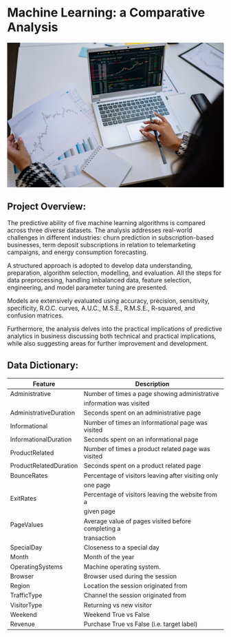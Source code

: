 # Machine Learning: a Comparative Analysis
![eCommerce](Images/Comparative.jpg)

## Project Overview:
The predictive ability of five machine learning algorithms is compared across three diverse datasets. The analysis addresses real-world challenges in different industries: churn prediction in subscription-based businesses, term deposit subscriptions in relation to telemarketing campaigns, and energy consumption forecasting.

A structured approach is adopted to develop data understanding, preparation, algorithm selection, modelling, and evaluation. All the steps for data preprocessing, handling imbalanced data, feature selection, engineering, and model parameter tuning are presented.

Models are extensively evaluated using accuracy, precision, sensitivity, specificity, R.O.C. curves, A.U.C., M.S.E., R.M.S.E., R-squared, and confusion matrices.

Furthermore, the analysis delves into the practical implications of predictive analytics in business discussing both technical and practical implications, while also suggesting areas for further improvement and development.

## Data Dictionary:

| Feature                  | Description                                        |
|--------------------------|----------------------------------------------------|
| Administrative           | Number of times a page showing administrative      |
|                          | information was visited                            |
| AdministrativeDuration   | Seconds spent on an administrative page            |
| Informational            | Number of times an informational page was visited  |
| InformationalDuration    | Seconds spent on an informational page             |
| ProductRelated           | Number of times a product related page was visited |
| ProductRelatedDuration   | Seconds spent on a product related page            |
| BounceRates              | Percentage of visitors leaving after visiting only |
|                          | one page                                           |
| ExitRates                | Percentage of visitors leaving the website from a  |
|                          | given page                                         |
| PageValues               | Average value of pages visited before completing a |
|                          | transaction                                        |
| SpecialDay               | Closeness to a special day                         |
| Month                    | Month of the year                                  |
| OperatingSystems         | Machine operating system.                          |
| Browser                  | Browser used during the session                    |
| Region                   | Location the session originated from               |
| TrafficType              | Channel the session originated from                |                                 
| VisitorType              | Returning vs new visitor                           |
| Weekend                  | Weekend True vs False                              |
| Revenue                  | Purchase True vs False (i.e. target label)         |